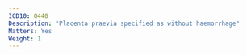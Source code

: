 ```yaml
---
ICD10: O440
Description: "Placenta praevia specified as without haemorrhage"
Matters: Yes
Weight: 1
---
```


